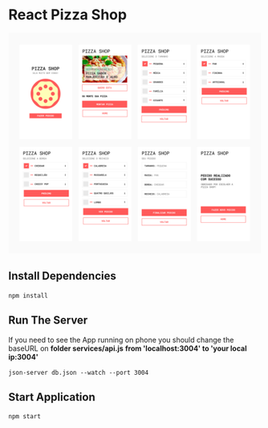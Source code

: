 # React Pizza Shop

![alt test](screenshots/react-pizza-shop.jpg)

## Install Dependencies

```
npm install
```

## Run The Server

If you need to see the App running on phone you should change the baseURL on **folder services/api.js**
**from 'localhost:3004' to 'your local ip:3004'**

```
json-server db.json --watch --port 3004
```

## Start Application

```
npm start
```
